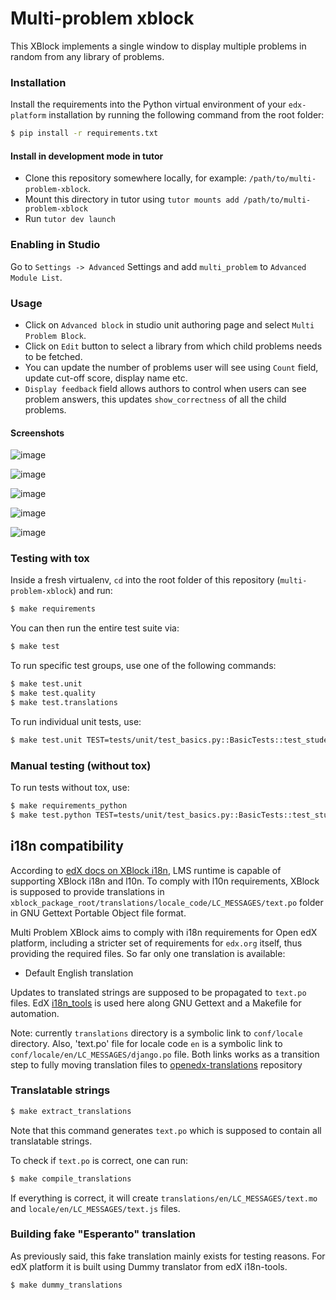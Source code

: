 # Multi-problem xblock

This XBlock implements a single window to display multiple problems in random
from any library of problems.

### Installation

Install the requirements into the Python virtual environment of your
`edx-platform` installation by running the following command from the
root folder:

```bash
$ pip install -r requirements.txt

```

#### Install in development mode in tutor

* Clone this repository somewhere locally, for example: `/path/to/multi-problem-xblock`.
* Mount this directory in tutor using `tutor mounts add /path/to/multi-problem-xblock`
* Run `tutor dev launch`

### Enabling in Studio

Go to `Settings -> Advanced` Settings and add `multi_problem` to `Advanced Module List`.

### Usage

* Click on `Advanced block` in studio unit authoring page and select `Multi Problem Block`.
* Click on `Edit` button to select a library from which child problems needs to be fetched.
* You can update the number of problems user will see using `Count` field, update cut-off score, display name etc.
* `Display feedback` field allows authors to control when users can see problem answers, this updates `show_correctness` of all the child problems.

#### Screenshots

![image](https://github.com/user-attachments/assets/b6cec90d-307b-43f8-856f-6cd54f28918a)

![image](https://github.com/user-attachments/assets/645b5ab4-74e9-4237-be87-c81b3d432fdf)

![image](https://github.com/user-attachments/assets/be11fe56-8c90-4f51-bce1-aa20ad852718)

![image](https://github.com/user-attachments/assets/f4243f26-c73a-4ebd-afbe-7e5bc84a9617)

![image](https://github.com/user-attachments/assets/64074714-33cb-4bcb-a03f-c141113288df)



### Testing with tox

Inside a fresh virtualenv, `cd` into the root folder of this repository
(`multi-problem-xblock`) and run:

```bash
$ make requirements
```

You can then run the entire test suite via:

```bash
$ make test
```

To run specific test groups, use one of the following commands:

```bash
$ make test.unit
$ make test.quality
$ make test.translations
```

To run individual unit tests, use:

```bash
$ make test.unit TEST=tests/unit/test_basics.py::BasicTests::test_student_view_data
```

### Manual testing (without tox)

To run tests without tox, use:

```bash
$ make requirements_python
$ make test.python TEST=tests/unit/test_basics.py::BasicTests::test_student_view_data
```


## i18n compatibility

According to [edX docs on XBlock i18n][edx-docs-i18n], LMS runtime is capable of supporting XBlock i18n and l10n.
To comply with l10n requirements, XBlock is supposed to provide translations in
`xblock_package_root/translations/locale_code/LC_MESSAGES/text.po` folder in GNU Gettext Portable Object file format.

[edx-docs-i18n]: http://edx.readthedocs.io/projects/xblock-tutorial/en/latest/edx_platform/edx_lms.html#internationalization-support

Multi Problem XBlock aims to comply with i18n requirements for Open edX platform, including a stricter set of
requirements for `edx.org` itself, thus providing the required files. So far only one translation is available:

* Default English translation

Updates to translated strings are supposed to be propagated to `text.po` files. EdX [i18n_tools][edx-i18n-tools] is used here along GNU Gettext and a Makefile for automation.

[edx-i18n-tools]: https://github.com/openedx/i18n-tools

Note: currently `translations` directory is a symbolic link to `conf/locale` directory. Also, 'text.po' file for locale code `en` is a symbolic link to `conf/locale/en/LC_MESSAGES/django.po` file. Both links works as a transition step to fully moving translation files to [openedx-translations](https://github.com/openedx/openedx-translations) repository

### Translatable strings

```bash
$ make extract_translations
```

Note that this command generates `text.po` which is supposed to contain
all translatable strings.

To check if `text.po` is correct, one can run:

```bash
$ make compile_translations
```

If everything is correct, it will create `translations/en/LC_MESSAGES/text.mo` and `locale/en/LC_MESSAGES/text.js` files.

### Building fake "Esperanto" translation


As previously said, this fake translation mainly exists for testing reasons. For edX platform it is built using Dummy
translator from edX i18n-tools.

```bash
$ make dummy_translations
```
